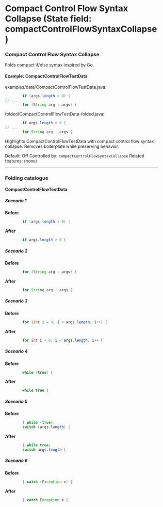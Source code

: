 # Compact Control Flow Syntax Collapse (State field: compactControlFlowSyntaxCollapse)

### Compact Control Flow Syntax Collapse
Folds compact if/else syntax inspired by Go.

#### Example: CompactControlFlowTestData

examples/data/CompactControlFlowTestData.java:
```java
        if (args.length > 0) {
// ...
        for (String arg : args) {
```

folded/CompactControlFlowTestData-folded.java:
```java
        if args.length > 0 {
// ...
        for String arg : args {
```

Highlights CompactControlFlowTestData with compact control flow syntax collapse.
Removes boilerplate while preserving behavior.

Default: Off
Controlled by: `compactControlFlowSyntaxCollapse`
Related features: (none)

---
### Folding catalogue

#### CompactControlFlowTestData

##### Scenario 1

**Before**
```java
        if (args.length > 0) {
```

**After**
```java
        if args.length > 0 {
```


##### Scenario 2

**Before**
```java
        for (String arg : args) {
```

**After**
```java
        for String arg : args {
```


##### Scenario 3

**Before**
```java
        for (int i = 0; i < args.length; i++) {
```

**After**
```java
        for int i = 0; i < args.length; i++ {
```


##### Scenario 4

**Before**
```java
        while (true) {
```

**After**
```java
        while true {
```


##### Scenario 5

**Before**
```java
        } while (true);
        switch (args.length) {
```

**After**
```java
        } while true;
        switch args.length {
```


##### Scenario 6

**Before**
```java
        } catch (Exception e) {
```

**After**
```java
        } catch Exception e {
```


